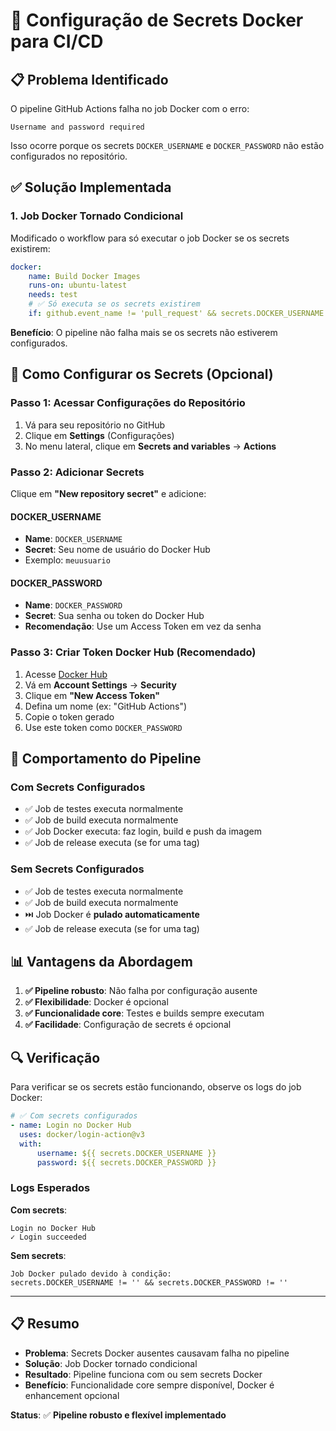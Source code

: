 # 🐳 Configuração de Secrets Docker para CI/CD

## 📋 **Problema Identificado**

O pipeline GitHub Actions falha no job Docker com o erro:

```
Username and password required
```

Isso ocorre porque os secrets `DOCKER_USERNAME` e `DOCKER_PASSWORD` não estão configurados no repositório.

## ✅ **Solução Implementada**

### **1. Job Docker Tornado Condicional**

Modificado o workflow para só executar o job Docker se os secrets existirem:

```yaml
docker:
    name: Build Docker Images
    runs-on: ubuntu-latest
    needs: test
    # ✅ Só executa se os secrets existirem
    if: github.event_name != 'pull_request' && secrets.DOCKER_USERNAME != '' && secrets.DOCKER_PASSWORD != ''
```

**Benefício**: O pipeline não falha mais se os secrets não estiverem configurados.

## 🔧 **Como Configurar os Secrets (Opcional)**

### **Passo 1: Acessar Configurações do Repositório**

1. Vá para seu repositório no GitHub
2. Clique em **Settings** (Configurações)
3. No menu lateral, clique em **Secrets and variables** → **Actions**

### **Passo 2: Adicionar Secrets**

Clique em **"New repository secret"** e adicione:

#### **DOCKER_USERNAME**

-   **Name**: `DOCKER_USERNAME`
-   **Secret**: Seu nome de usuário do Docker Hub
-   Exemplo: `meuusuario`

#### **DOCKER_PASSWORD**

-   **Name**: `DOCKER_PASSWORD`
-   **Secret**: Sua senha ou token do Docker Hub
-   **Recomendação**: Use um Access Token em vez da senha

### **Passo 3: Criar Token Docker Hub (Recomendado)**

1. Acesse [Docker Hub](https://hub.docker.com/)
2. Vá em **Account Settings** → **Security**
3. Clique em **"New Access Token"**
4. Defina um nome (ex: "GitHub Actions")
5. Copie o token gerado
6. Use este token como `DOCKER_PASSWORD`

## 🚀 **Comportamento do Pipeline**

### **Com Secrets Configurados**

-   ✅ Job de testes executa normalmente
-   ✅ Job de build executa normalmente
-   ✅ Job Docker executa: faz login, build e push da imagem
-   ✅ Job de release executa (se for uma tag)

### **Sem Secrets Configurados**

-   ✅ Job de testes executa normalmente
-   ✅ Job de build executa normalmente
-   ⏭️ Job Docker é **pulado automaticamente**
-   ✅ Job de release executa (se for uma tag)

## 📊 **Vantagens da Abordagem**

1. **✅ Pipeline robusto**: Não falha por configuração ausente
2. **✅ Flexibilidade**: Docker é opcional
3. **✅ Funcionalidade core**: Testes e builds sempre executam
4. **✅ Facilidade**: Configuração de secrets é opcional

## 🔍 **Verificação**

Para verificar se os secrets estão funcionando, observe os logs do job Docker:

```yaml
# ✅ Com secrets configurados
- name: Login no Docker Hub
  uses: docker/login-action@v3
  with:
      username: ${{ secrets.DOCKER_USERNAME }}
      password: ${{ secrets.DOCKER_PASSWORD }}
```

### **Logs Esperados**

**Com secrets**:

```
Login no Docker Hub
✓ Login succeeded
```

**Sem secrets**:

```
Job Docker pulado devido à condição:
secrets.DOCKER_USERNAME != '' && secrets.DOCKER_PASSWORD != ''
```

---

## 📋 **Resumo**

-   **Problema**: Secrets Docker ausentes causavam falha no pipeline
-   **Solução**: Job Docker tornado condicional
-   **Resultado**: Pipeline funciona com ou sem secrets Docker
-   **Benefício**: Funcionalidade core sempre disponível, Docker é enhancement opcional

**Status**: ✅ **Pipeline robusto e flexível implementado**

